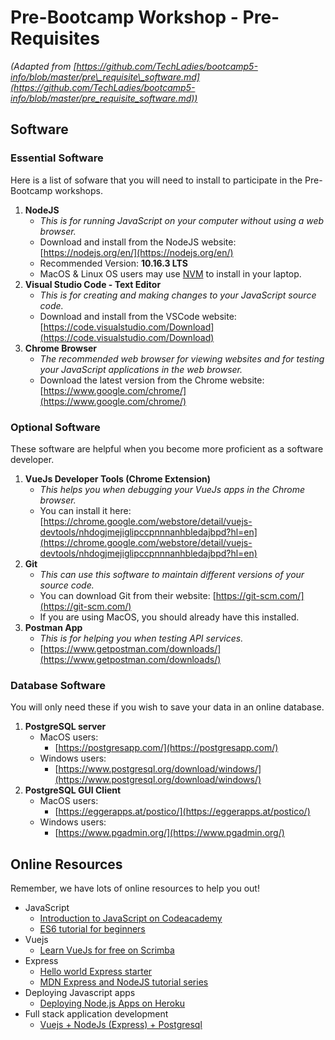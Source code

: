 # Pre-Bootcamp Workshop - Pre-Requisites

*(Adapted from [https://github.com/TechLadies/bootcamp5-info/blob/master/pre\_requisite\_software.md](https://github.com/TechLadies/bootcamp5-info/blob/master/pre_requisite_software.md))*

## Software

### Essential Software

Here is a list of sofware that you will need to install to participate in the Pre-Bootcamp workshops.

1. **NodeJS**
    * *This is for running JavaScript on your computer without using a web browser.*
    * Download and install from the NodeJS website: [https://nodejs.org/en/](https://nodejs.org/en/)
    * Recommended Version: **10.16.3 LTS**
    * MacOS & Linux OS users may use [NVM](https://github.com/nvm-sh/nvm) to install in your laptop.
2. **Visual Studio Code - Text Editor**
    * *This is for creating and making changes to your JavaScript source code.*
    * Download and install from the VSCode website: [https://code.visualstudio.com/Download](https://code.visualstudio.com/Download)
3. **Chrome Browser**
    * *The recommended web browser for viewing websites and for testing your JavaScript applications in the web browser.*
    * Download the latest version from the Chrome website: [https://www.google.com/chrome/](https://www.google.com/chrome/)

### Optional Software

These software are helpful when you become more proficient as a software developer.

1. **VueJs Developer Tools (Chrome Extension)**
    * *This helps you when debugging your VueJs apps in the Chrome browser.*
    * You can install it here: [https://chrome.google.com/webstore/detail/vuejs-devtools/nhdogjmejiglipccpnnnanhbledajbpd?hl=en](https://chrome.google.com/webstore/detail/vuejs-devtools/nhdogjmejiglipccpnnnanhbledajbpd?hl=en)
2. **Git**
    * *This can use this software to maintain different versions of your source code.*
    * You can download Git from their website: [https://git-scm.com/](https://git-scm.com/)
    * If you are using MacOS, you should already have this installed.
3. **Postman App**
    * *This is for helping you when testing API services.*
    * [https://www.getpostman.com/downloads/](https://www.getpostman.com/downloads/)

### Database Software

You will only need these if you wish to save your data in an online database.

1. **PostgreSQL server**
    * MacOS users:
        * [https://postgresapp.com/](https://postgresapp.com/)
    * Windows users:
        * [https://www.postgresql.org/download/windows/](https://www.postgresql.org/download/windows/)
2. **PostgreSQL GUI Client**
    * MacOS users:
        * [https://eggerapps.at/postico/](https://eggerapps.at/postico/)
    * Windows users:
        * [https://www.pgadmin.org/](https://www.pgadmin.org/)

## Online Resources

Remember, we have lots of online resources to help you out!

* JavaScript
    * [Introduction to JavaScript on Codeacademy](https://www.codecademy.com/learn/introduction-to-javascript)
    * [ES6 tutorial for beginners](https://codeburst.io/es6-tutorial-for-beginners-5f3c4e7960be)
* Vuejs
    * [Learn VueJs for free on Scrimba](https://scrimba.com/g/glearnvue)
* Express
    * [Hello world Express starter](https://expressjs.com/en/starter/hello-world.html)
    * [MDN Express and NodeJS tutorial series](https://developer.mozilla.org/en-US/docs/Learn/Server-side/Express_Nodejs)
* Deploying Javascript apps
    * [Deploying Node.js Apps on Heroku](https://devcenter.heroku.com/articles/deploying-nodejs)
* Full stack application development
    * [Vuejs + NodeJs (Express) + Postgresql](https://grokonez.com/frontend/vue-js/vue-js-nodejs-express-restapis-sequelize-orm-postgresql-crud-example)